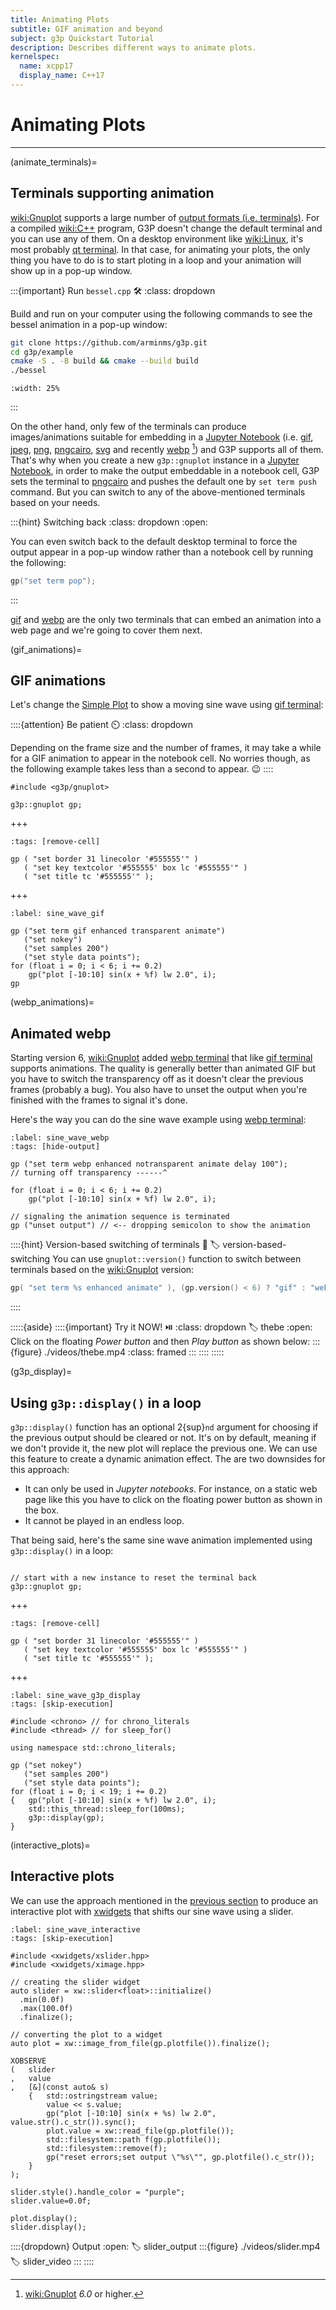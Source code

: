 ```yaml
---
title: Animating Plots
subtitle: GIF animation and beyond
subject: g3p Quickstart Tutorial
description: Describes different ways to animate plots.
kernelspec:
  name: xcpp17
  display_name: C++17
---
```


# Animating Plots

---

(animate_terminals)=
## Terminals supporting animation

<wiki:Gnuplot> supports a large number of [output formats (i.e. terminals)](http://gnuplot.info/docs_5.5/Terminals.html). For a compiled <wiki:C++> program, G3P doesn't change the default terminal and you can use any of them. On a desktop environment like <wiki:Linux>, it's most probably [qt terminal](http://gnuplot.info/docs_5.5/loc22399.html). In that case, for animating your plots, the only thing you have to do is to start ploting in a loop and your animation will show up in a pop-up window.

:::{important} Run `bessel.cpp` 🛠️
:class: dropdown

Build and run [](https://github.com/arminms/g3p/blob/main/example/bessel.cpp) on your computer using the following commands to see the bessel animation in a pop-up window:

```bash
git clone https://github.com/arminms/g3p.git
cd g3p/example
cmake -S . -B build && cmake --build build
./bessel
```
```{figure} #bessel_anim
:width: 25%
```
:::

On the other hand, only few of the terminals can produce images/animations suitable for embedding in a [Jupyter Notebook](wiki:Project_Jupyter) (i.e. [gif](http://gnuplot.info/docs_5.5/loc20476.html), [jpeg](http://gnuplot.info/docs_5.5/loc21075.html), [png](http://gnuplot.info/docs_5.5/loc21756.html), [pngcairo](http://gnuplot.info/docs_5.5/loc21831.html), [svg](http://gnuplot.info/docs_5.5/loc22578.html) and recently [webp](http://gnuplot.info/docs_6.0/loc22961.html) [^1]) and G3P supports all of them. That's why when you create a new `g3p::gnuplot` instance in a [Jupyter Notebook](wiki:Project_Jupyter), in order to make the output embeddable in a notebook cell, G3P sets the terminal to [pngcairo](http://gnuplot.info/docs_5.5/loc21831.html) and pushes the default one by `set term push` command. But you can switch to any of the above-mentioned terminals based on your needs.

[^1]: <wiki:Gnuplot> *6.0* or higher.

:::{hint} Switching back
:class: dropdown
:open:

You can even switch back to the default desktop terminal to force the output appear in a pop-up window rather than a notebook cell by running the following:
```cpp
gp("set term pop");
```
:::

[gif](#gif_animations) and [webp](#webp_animations) are the only two terminals that can embed an animation into a web page and we're going to cover them next.

(gif_animations)=
## GIF animations

Let's change the [Simple Plot](https://gnuplot.sourceforge.net/demo_5.4/simple.html) to show a moving sine wave using [gif terminal](http://gnuplot.info/docs_5.5/loc20476.html):

::::{attention} Be patient ⏲️
:class: dropdown

Depending on the frame size and the number of frames, it may take a while for a GIF animation to appear in the notebook cell. No worries though, as the following example takes less than a second to appear. 😉
::::

```{code-cell} cpp
#include <g3p/gnuplot>

g3p::gnuplot gp;
```
+++
```{code-cell} cpp
:tags: [remove-cell]

gp ( "set border 31 linecolor '#555555'" )
   ( "set key textcolor '#555555' box lc '#555555'" )
   ( "set title tc '#555555'" );
```
+++

```{code-cell} cpp
:label: sine_wave_gif

gp ("set term gif enhanced transparent animate")
   ("set nokey")
   ("set samples 200")
   ("set style data points");
for (float i = 0; i < 6; i += 0.2)
    gp("plot [-10:10] sin(x + %f) lw 2.0", i);
gp
```

(webp_animations)=
## Animated webp

Starting version 6, <wiki:Gnuplot> added [webp terminal](http://gnuplot.info/docs_6.0/loc22961.html) that like [gif terminal](http://gnuplot.info/docs_5.5/loc20476.html) supports animations. The quality is generally better than animated GIF but you have to switch the transparency off as it doesn't clear the previous frames (probably a bug).
You also have to unset the output when you're finished with the frames to signal it's done.

Here's the way you can do the sine wave example using [webp terminal](http://gnuplot.info/docs_6.0/loc22961.html):


```{code-cell} cpp
:label: sine_wave_webp
:tags: [hide-output]

gp ("set term webp enhanced notransparent animate delay 100");
// turning off transparency ------^

for (float i = 0; i < 6; i += 0.2)
    gp("plot [-10:10] sin(x + %f) lw 2.0", i);

// signaling the animation sequence is terminated
gp ("unset output") // <-- dropping semicolon to show the animation
```

::::{hint} Version-based switching of terminals 🔀
:label: version-based-switching
You can use `gnuplot::version()` function to switch between terminals based on the <wiki:Gnuplot> version:

``` cpp
gp( "set term %s enhanced animate" ), (gp.version() < 6) ? "gif" : "webp" );
```
::::

:::::{aside}
::::{important} Try it NOW! ⏯️
:class: dropdown
:label: thebe
:open:
Click on the floating _Power button_ and then _Play button_ as shown below:
:::{figure} ./videos/thebe.mp4
:class: framed
:::
::::
:::::

(g3p_display)=
## Using `g3p::display()` in a loop

`g3p::display()` function has an optional 2{sup}`nd` argument for choosing if the previous output should be cleared or not. It's on by default, meaning if we don't provide it, the new plot will replace the previous one. We can use this feature to create a dynamic animation effect. The are two downsides for this approach:

- It can only be used in _Jupyter notebooks_. For instance, on a static web page like this you have to click on the floating power button as shown in the [](#thebe) box. 
- It cannot be played in an endless loop.

That being said, here's the same sine wave animation implemented using `g3p::display()` in a loop:

```{code-cell} cpp

// start with a new instance to reset the terminal back
g3p::gnuplot gp;
```
+++
```{code-cell} cpp
:tags: [remove-cell]

gp ( "set border 31 linecolor '#555555'" )
   ( "set key textcolor '#555555' box lc '#555555'" )
   ( "set title tc '#555555'" );
```
+++
```{code-cell} cpp
:label: sine_wave_g3p_display
:tags: [skip-execution]

#include <chrono> // for chrono_literals
#include <thread> // for sleep_for()

using namespace std::chrono_literals;

gp ("set nokey")
   ("set samples 200")
   ("set style data points");
for (float i = 0; i < 19; i += 0.2)
{   gp("plot [-10:10] sin(x + %f) lw 2.0", i);
    std::this_thread::sleep_for(100ms);
    g3p::display(gp);
}
```

(interactive_plots)=
## Interactive plots

We can use the approach mentioned in the [previous section](#g3p_display) to produce an interactive plot with [xwidgets](xref:xwidgets) that shifts our sine wave using a slider.

```{code-cell} cpp
:label: sine_wave_interactive
:tags: [skip-execution]

#include <xwidgets/xslider.hpp>
#include <xwidgets/ximage.hpp>

// creating the slider widget
auto slider = xw::slider<float>::initialize()
  .min(0.0f)
  .max(100.0f)
  .finalize();

// converting the plot to a widget
auto plot = xw::image_from_file(gp.plotfile()).finalize();

XOBSERVE
(   slider
,   value
,   [&](const auto& s)
    {   std::ostringstream value;
        value << s.value;
        gp("plot [-10:10] sin(x + %s) lw 2.0", value.str().c_str()).sync();
        plot.value = xw::read_file(gp.plotfile());
        std::filesystem::path f(gp.plotfile());
        std::filesystem::remove(f);
        gp("reset errors;set output \"%s\"", gp.plotfile().c_str());
    }
);

slider.style().handle_color = "purple";
slider.value=0.0f;

plot.display();
slider.display();
```

::::{dropdown} Output
:open:
:label: slider_output
:::{figure} ./videos/slider.mp4
:label: slider_video
:::
::::
